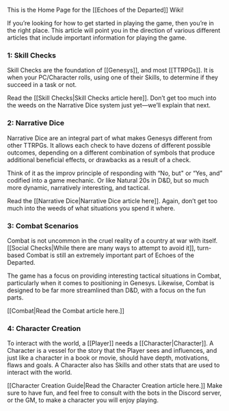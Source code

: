 This is the Home Page for the [[Echoes of the Departed]] Wiki!

If you’re looking for how to get started in playing the game, then you’re in the right place. This article will point you in the direction of various different articles that include important information for playing the game.

### 1: Skill Checks
Skill Checks are the foundation of [[Genesys]], and most [[TTRPGs]]. It is when your PC/Character rolls, using one of their Skills, to determine if they succeed in a task or not. 

Read the [[Skill Checks|Skill Checks article here]]. Don’t get too much into the weeds on the Narrative Dice system just yet—we’ll explain that next.

### 2: Narrative Dice
Narrative Dice are an integral part of what makes Genesys different from other TTRPGs. It allows each check to have dozens of different possible outcomes, depending on a different combination of symbols that produce additional beneficial effects, or drawbacks as a result of a check.

Think of it as the improv principle of responding with “No, but" or “Yes, and” codified into a game mechanic. Or like Natural 20s in D&D, but so much more dynamic, narratively interesting, and tactical.

Read the [[Narrative Dice|Narrative Dice article here]]. Again, don’t get too much into the weeds of what situations you spend it where.

### 3: Combat Scenarios
Combat is not uncommon in the cruel reality of a country at war with itself. [[Social Checks|While there are many ways to attempt to avoid it]], turn-based Combat is still an extremely important part of Echoes of the Departed. 

The game has a focus on providing interesting tactical situations in Combat, particularly when it comes to positioning in Genesys. Likewise, Combat is designed to be far more streamlined than D&D, with a focus on the fun parts.

[[Combat|Read the Combat article here.]]

### 4: Character Creation
To interact with the world, a [[Player]] needs a [[Character|Character]]. A Character is a vessel for the story that the Player sees and influences, and just like a character in a book or movie, should have depth, motivations, flaws and goals. A Character also has Skills and other stats that are used to interact with the world.

[[Character Creation Guide|Read the Character Creation article here.]] Make sure to have fun, and feel free to consult with the bots in the Discord server, or the GM, to make a character you will enjoy playing.